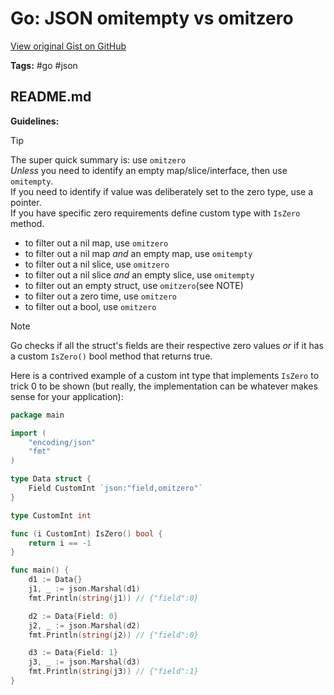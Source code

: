 # Go: JSON omitempty vs omitzero 

[View original Gist on GitHub](https://gist.github.com/Integralist/91d0757344d1b37ff5f40df6c2869b4e)

**Tags:** #go #json

## README.md

**Guidelines:**

> [!TIP]
> The super quick summary is: use `omitzero`\
> _Unless_ you need to identify an empty map/slice/interface, then use `omitempty`.\
> If you need to identify if value was deliberately set to the zero type, use a pointer.\
> If you have specific zero requirements define custom type with `IsZero` method.

- to filter out a nil map, use `omitzero`
- to filter out a nil map _and_ an empty map, use `omitempty`
- to filter out a nil slice, use `omitzero`
- to filter out a nil slice _and_ an empty slice, use `omitempty`
- to filter out an empty struct, use `omitzero`(see NOTE)
- to filter out a zero time, use `omitzero`
- to filter out a bool, use `omitzero`

> [!NOTE]
> Go checks if all the struct's fields are their respective zero values _or_ if it has a custom `IsZero()` bool method that returns true. 

Here is a contrived example of a custom int type that implements `IsZero` to trick 0 to be shown (but really, the implementation can be whatever makes sense for your application):

```go
package main

import (
	"encoding/json"
	"fmt"
)

type Data struct {
	Field CustomInt `json:"field,omitzero"`
}

type CustomInt int

func (i CustomInt) IsZero() bool {
	return i == -1
}

func main() {
	d1 := Data{}
	j1, _ := json.Marshal(d1)
	fmt.Println(string(j1)) // {"field":0}

	d2 := Data{Field: 0}
	j2, _ := json.Marshal(d2)
	fmt.Println(string(j2)) // {"field":0}

	d3 := Data{Field: 1}
	j3, _ := json.Marshal(d3)
	fmt.Println(string(j3)) // {"field":1}
}
```

